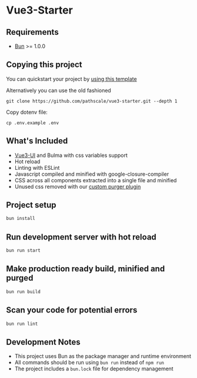# Vue3-Starter

## Requirements

- [Bun](https://bun.sh) >= 1.0.0

## Copying this project

You can quickstart your project by [using this template](https://github.com/pathscale/vue3-starter/generate)

Alternatively you can use the old fashioned

    git clone https://github.com/pathscale/vue3-starter.git --depth 1

Copy dotenv file:

```shell
cp .env.example .env
```

## What's Included

- [Vue3-UI](https://github.com/pathscale/vue3-ui) and Bulma with css variables support
- Hot reload
- Linting with ESLint
- Javascript compiled and minified with google-closure-compiler
- CSS across all components extracted into a single file and minified
- Unused css removed with our [custom purger plugin](https://github.com/pathscale.com/rollup-plugin-vue3-ui-css-purge)

## Project setup

```bash
bun install
```

## Run development server with hot reload

```bash
bun run start
```

## Make production ready build, minified and purged

```bash
bun run build
```

## Scan your code for potential errors

```bash
bun run lint
```
## Development Notes

- This project uses Bun as the package manager and runtime environment
- All commands should be run using `bun run` instead of `npm run`
- The project includes a `bun.lock` file for dependency management
